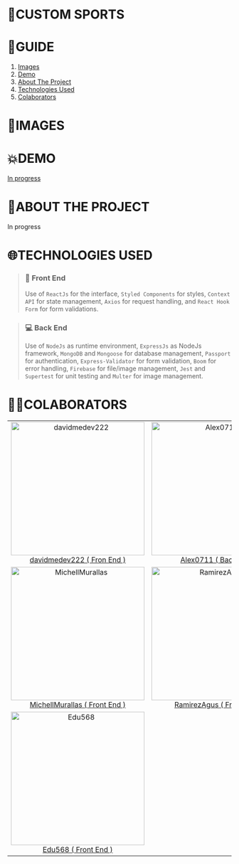 # **📂CUSTOM SPORTS**

# **📑GUIDE**

<ol>
     <li><a href="#images">Images</a></li>
     <li><a href="#demo">Demo</a></li>
     <li><a href="#about-the-project">About The Project</a></li>
     <li><a href="#technologies-used">Technologies Used</a></li>
     <li><a href="#colaborators">Colaborators</a></li>
</ol>

# **📂IMAGES**
# **💥DEMO**

[In progress](https://google.com)

# **💬ABOUT THE PROJECT**

In progress

# **🌐TECHNOLOGIES USED**

> ### **💅 Front End**
>Use of `ReactJs` for the interface, `Styled Components` for styles, `Context API` for state management, `Axios` for request handling, and `React Hook Form` for form validations.

> ### **💻 Back End**
> Use of `NodeJs` as runtime environment, `ExpressJs` as NodeJs framework, `MongoDB` and `Mongoose` for database management, `Passport` for authentication, `Express-Validator` for form validation, `Boom` for error handling, `Firebase` for file/image management, `Jest` and `Supertest` for unit testing and `Multer` for image management.

# **👨‍💻COLABORATORS**
<table>
  <tr>
    <td align="center">
      <a href="https://github.com/davidmedev222" >
          <img width="300" src="https://res.cloudinary.com/dos3i5jqy/image/upload/v1676918409/me/davidprofile_bfcmde.png" alt="davidmedev222" />
          davidmedev222 ( Fron End )
     </a>
    </td>
    <td align="center">
      <a href="https://github.com/Alex0711"  >
          <img width="300" src="https://unavatar.io/github/Alex0711" alt="Alex0711" />
          Alex0711 ( Back End )
     </a>
    </td>
    <td align="center">
      <a href="https://github.com/jaredmejia24"  >
          <img width="300" src="https://unavatar.io/github/jaredmejia24" alt="jaredmejia24" />
          jaredmejia24 ( Back End )
     </a>
    </td>
    <td align="center">
      <a href="https://github.com/proofu"  >
          <img width="300" src="https://unavatar.io/github/proofu" alt="proofu" />
          proofu ( Back End )
     </a>
    </td>
    <td align="center">
      <a href="https://github.com/pgianferro"  >
          <img width="300" src="https://unavatar.io/github/pgianferro" alt="pgianferro" />
          pgianferro ( Back End )
     </a>
    </td>
  </tr>
  <tr>
    <td align="center">
      <a href="https://github.com/MichellMurallas"  >
          <img width="300" src="https://unavatar.io/github/MichellMurallas" alt="MichellMurallas" />
          MichellMurallas ( Front End )
      </a>
    </td>
    <td align="center">
      <a href="https://github.com/RamirezAgus"  >
          <img width="300" src="https://unavatar.io/github/RamirezAgus" alt="RamirezAgus" />
          RamirezAgus ( Front End )
     </a>
    </td>
    <td align="center">
      <a href="https://github.com/CariBosio"  >
          <img width="300" src="https://unavatar.io/github/CariBosio" alt="CariBosio" />
          CariBosio ( Front End )
     </a>
    </td>
    <td align="center">
      <a href="https://github.com/fabianeromano"  >
          <img width="300" src="https://unavatar.io/github/fabianeromano" alt="fabianeromano" />
          fabianeromano ( Front End )
     </a>
    </td>
    <td align="center">
      <a href="https://github.com/SergioCalbino"  >
          <img width="300" src="https://unavatar.io/github/SergioCalbino" alt="SergioCalbino" />
          SergioCalbino ( Back End )
     </a>
    </td>
  </tr>
  <tr>
    <td align="center">
      <a href="https://github.com/Edu568"  >
          <img width="300" src="https://unavatar.io/github/Edu568"
          alt="Edu568" />
          Edu568 ( Front End )
     </a>
    </td>
  </tr>
</table>